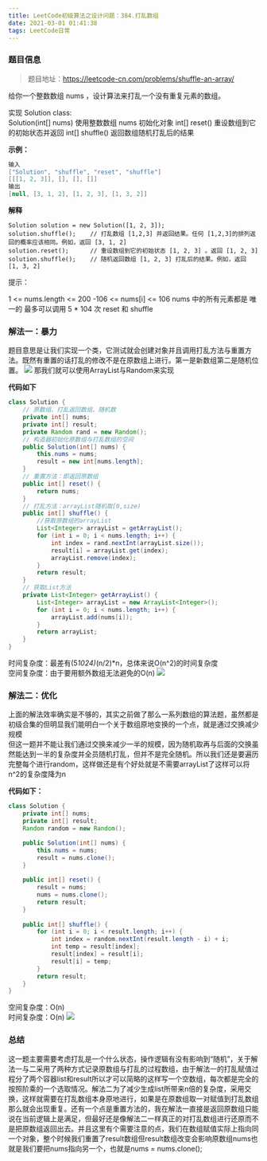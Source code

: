```yaml
---
title: LeetCode初级算法之设计问题：384.打乱数组
date: 2021-03-01 01:41:38
tags: LeetCode日常
---
```

### 题目信息
> 题目地址：https://leetcode-cn.com/problems/shuffle-an-array/

给你一个整数数组 nums ，设计算法来打乱一个没有重复元素的数组。<!--more-->

实现 Solution class:<br>
Solution(int[] nums) 使用整数数组 nums 初始化对象
int[] reset() 重设数组到它的初始状态并返回
int[] shuffle() 返回数组随机打乱后的结果


**示例：**
```java
输入
["Solution", "shuffle", "reset", "shuffle"]
[[[1, 2, 3]], [], [], []]
输出
[null, [3, 1, 2], [1, 2, 3], [1, 3, 2]]
```
**解释**
```
Solution solution = new Solution([1, 2, 3]);
solution.shuffle();    // 打乱数组 [1,2,3] 并返回结果。任何 [1,2,3]的排列返回的概率应该相同。例如，返回 [3, 1, 2]
solution.reset();      // 重设数组到它的初始状态 [1, 2, 3] 。返回 [1, 2, 3]
solution.shuffle();    // 随机返回数组 [1, 2, 3] 打乱后的结果。例如，返回 [1, 3, 2]
```

提示：

1 <= nums.length <= 200
-106 <= nums[i] <= 106
nums 中的所有元素都是 唯一的
最多可以调用 5 * 104 次 reset 和 shuffle

### 解法一：暴力
题目意思是让我们实现一个类，它测试就会创建对象并且调用打乱方法与重置方法。既然有重置的话打乱的修改不是在原数组上进行。第一是新数组第二是随机位置。
![](https://gitee-blogimage.oss-cn-beijing.aliyuncs.com/blogImage/%E6%89%93%E4%B9%B1%E6%95%B0%E7%BB%84/1.gif)
那我们就可以使用ArrayList与Random来实现

**代码如下**
```java
class Solution {
    // 原数组、打乱返回数组、随机数
    private int[] nums;
    private int[] result;
    private Random rand = new Random();
    // 构造器初始化原数组与打乱数组的空间
    public Solution(int[] nums) {
        this.nums = nums;
        result = new int[nums.length];
    }
    // 重置方法：即返回原数组
    public int[] reset() {
        return nums;
    }
    // 打乱方法：arrayList随机取[0,size)
    public int[] shuffle() {
        //获取原数组的arrayList
        List<Integer> arrayList = getArrayList();
        for (int i = 0; i < nums.length; i++) {
            int index = rand.nextInt(arrayList.size());
            result[i] = arrayList.get(index);
            arrayList.remove(index);
        }
        return result;
    }
    // 获取List方法
    private List<Integer> getArrayList() {
        List<Integer> arrayList = new ArrayList<Integer>();
        for (int i = 0; i < nums.length; i++) {
            arrayList.add(nums[i]);
        }
        return arrayList;
    }
}
```
时间复杂度：最差有(5*1024)*(n/2)*n，总体来说O(n^2)的时间复杂度<br>
空间复杂度：由于要用额外数组无法避免的O(n)
![](https://gitee-blogimage.oss-cn-beijing.aliyuncs.com/blogImage/%E6%89%93%E4%B9%B1%E6%95%B0%E7%BB%84/2.png)

### 解法二：优化
上面的解法效率确实是不够的，其实之前做了那么一系列数组的算法题，虽然都是初级合集的但明显我们能明白一个关于数组原地变换的一个点，就是通过交换减少规模<br>
但这一题并不能让我们通过交换来减少一半的规模，因为随机取再与后面的交换虽然能达到一半的复杂度并全员随机打乱，但并不是完全随机。所以我们还是要遍历完整每个进行random，这样做还是有个好处就是不需要arrayList了这样可以将n^2的复杂度降为n

**代码如下：**
```java
class Solution {
    private int[] nums;
    private int[] result;
    Random random = new Random();

    public Solution(int[] nums) {
        this.nums = nums;
        result = nums.clone();
    }
    
    public int[] reset() {
        result = nums;
        nums = nums.clone();
        return result;
    }
    
    public int[] shuffle() {
        for (int i = 0; i < result.length; i++) {
            int index = random.nextInt(result.length - i) + i;
            int temp = result[index];
            result[index] = result[i];
            result[i] = temp;
        }
        return result;
    }
}
```
空间复杂度：O(n)<br>
时间复杂度：O(n)
![](https://gitee-blogimage.oss-cn-beijing.aliyuncs.com/blogImage/%E6%89%93%E4%B9%B1%E6%95%B0%E7%BB%84/3.png)
### 总结
这一题主要需要考虑打乱是一个什么状态，操作逻辑有没有影响到“随机”，关于解法一与二采用了两种方式记录原数组与打乱的过程数组，由于解法一的打乱赋值过程分了两个容器list和result所以才可以简略的这样写一个空数组，每次都是完全的按照阶乘的一个选取情况。解法二为了减少生成list所带来n倍的复杂度，采用交换，这样就需要在打乱数组本身原地进行，如果是在原数组取一对赋值到打乱数组那么就会出现重复。还有一个点是重置方法的，我在解法一直接是返回原数组只能说在当前逻辑上是满足，但最好还是像解法二一样真正的对打乱数组进行还原而不是把原数组返回出去。并且这里有个需要注意的点，我们在数组赋值实际上指向同一个对象，整个时候我们重置了result数组但result数组改变会影响原数组nums也就是我们要把nums指向另一个，也就是nums = nums.clone();
